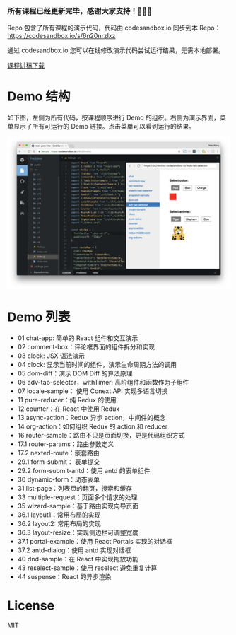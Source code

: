 ### 所有课程已经更新完毕，感谢大家支持！🎉🎉🎉
 Repo 包含了所有课程的演示代码，代码由 codesandbox.io 同步到本 Repo：https://codesandbox.io/s/6n20nrzlxz

通过 codesandbox.io 您可以在线修改演示代码尝试运行结果，无需本地部署。

[课程讲稿下载](https://github.com/supnate/react-geek-time/raw/master/GeekTime-React-Course.pdf)

# Demo 结构
如下图，左侧为所有代码，按课程顺序进行 Demo 的组织。右侧为演示界面，菜单显示了所有可运行的 Demo 链接。点击菜单可以看到运行的结果。

<img src="/demo.png?raw=true" /> 

# Demo 列表
* 01 chat-app: 简单的 React 组件和交互演示
* 02 comment-box：评论框界面的组件拆分和实现
* 03 clock: JSX 语法演示
* 04 clock: 显示当前时间的组件，演示生命周期方法的调用
* 05 dom-diff：演示 DOM Diff 的算法原理
* 06 adv-tab-selector，withTimer: 高阶组件和函数作为子组件
* 07 locale-sample： 使用 Conext API 实现多语言切换
* 11 pure-reducer：纯 Redux 的使用
* 12 counter：在 React 中使用 Redux
* 13 async-action：Redux 异步 action，中间件的概念
* 14 org-action：如何组织 Redux 的 action 和 reducer
* 16 router-sample：路由不只是页面切换，更是代码组织方式
* 17.1 router-params：路由参数定义
* 17.2 nexted-route：嵌套路由
* 29.1 form-submit： 表单提交
* 29.2 form-submit-antd：使用 antd 的表单组件
* 30 dynamic-form：动态表单
* 31 list-page：列表页的翻页，搜索和缓存
* 33 multiple-request：页面多个请求的处理
* 35 wizard-sample：基于路由实现向导页面
* 36.1 layout1：常用布局的实现
* 36.2 layout2: 常用布局的实现
* 36.3 layout-resize：实现侧边栏可调整宽度
* 37.1 portal-example：使用 React Portals 实现的对话框
* 37.2 antd-dialog：使用 antd 实现对话框
* 40 dnd-sample：在 React 中实现拖放功能
* 43 reselect-sample：使用 reselect 避免重复计算
* 44 suspense：React 的异步渲染


# License
MIT
